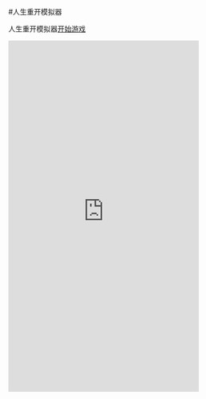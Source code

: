 #人生重开模拟器

人生重开模拟器[开始游戏](view/index.html)

<iframe src="http://xx.wapy.xyz/view/" width="380" height="700" allowtransparency="true" frameborder="0" sandbox="allow-popups allow-popups-to-escape-sandbox allow-same-origin allow-scripts"></iframe>
